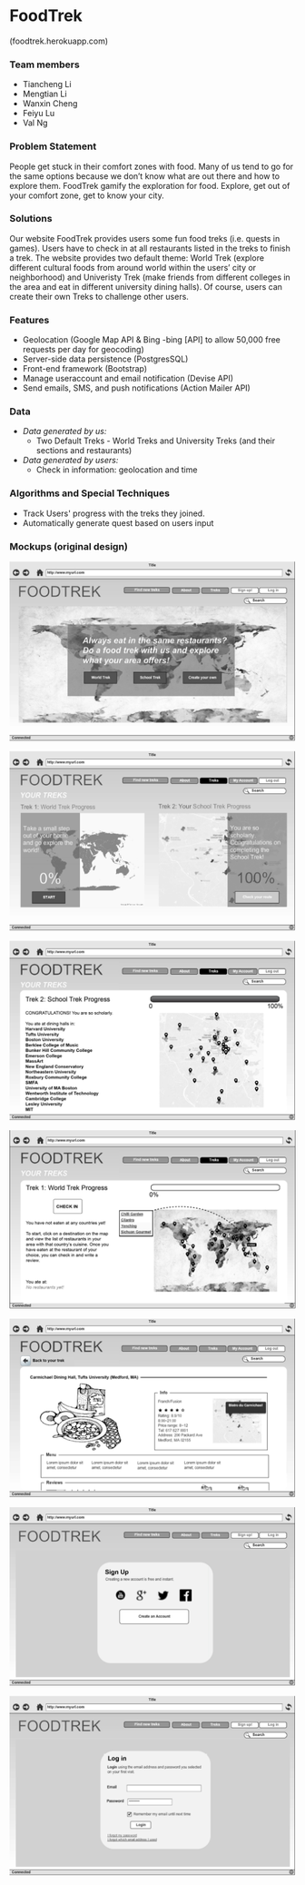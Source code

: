 # FoodTrek 
(foodtrek.herokuapp.com)
### Team members
* Tiancheng Li
* Mengtian Li
* Wanxin Cheng
* Feiyu Lu
* Val Ng

### Problem Statement 
People get stuck in their comfort zones with food. Many of us tend to go for the same options because we don’t know what are out there and how to explore them. FoodTrek gamify the exploration for food. Explore, get out of your comfort zone, get to know your city.

### Solutions
Our website FoodTrek provides users some fun food treks (i.e. quests in games). Users have to check in at all restaurants listed in the treks to finish a trek. The website provides two default theme: World Trek (explore different cultural foods from around world within the users’ city or neighborhood) and Univeristy Trek (make friends from different colleges in the area and eat in different university dining halls). Of course, users can create their own Treks to challenge other users. 

### Features 
- Geolocation (Google Map API & Bing -bing [API] to allow 50,000 free requests per day for geocoding)
- Server-side data persistence (PostgresSQL)
- Front-end framework (Bootstrap)
- Manage useraccount and email notification (Devise API) 
- Send emails, SMS, and push notifications (Action Mailer API)

### Data
- _Data generated by us:_
	- Two Default Treks - World Treks and University Treks (and their sections and restaurants)
- _Data generated by users:_
	- Check in information: geolocation and time

### Algorithms and Special Techniques
- Track Users' progress with the treks they joined.
- Automatically generate quest based on users input 

### Mockups (original design)
![mockup1](img/README_img/Foodtrek-01.png)
 
![mockup2](img/README_img/Foodtrek-02.png)
  
![mockup1](img/README_img/Foodtrek-03.png)
   
![mockup1](img/README_img/Foodtrek-04.png)

![mockup1](img/README_img/Foodtrek-05.png)

![mockup1](img/README_img/Foodtrek-06.png)

![mockup1](img/README_img/Foodtrek-07.png)


